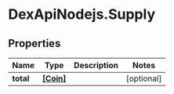 # DexApiNodejs.Supply

## Properties
Name | Type | Description | Notes
------------ | ------------- | ------------- | -------------
**total** | [**[Coin]**](Coin.md) |  | [optional] 
